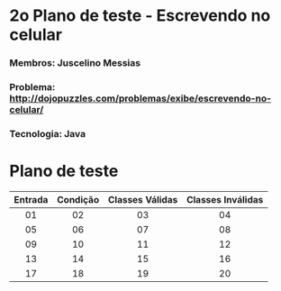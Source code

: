 # 2o Plano de teste - Escrevendo no celular
### Membros: Juscelino Messias
### Problema: http://dojopuzzles.com/problemas/exibe/escrevendo-no-celular/
### Tecnologia: Java

# Plano de teste

Entrada   |   Condição |   Classes Válidas |   Classes Inválidas
:-------: | :--------: | :---------------: | :-----------------:
    01    |     02     |        03         |         04
    05    |     06     |        07         |         08
    09    |     10     |        11         |         12
    13    |     14     |        15         |         16
    17    |     18     |        19         |         20  

